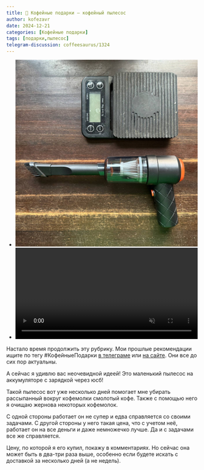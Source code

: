 ```yaml
---
title: 🎁 Кофейные подарки – кофейный пылесос 
author: kofezavr
date: 2024-12-21
categories: [Кофейные подарки]
tags: [подарки,пылесос]
telegram-discussion: coffeesaurus/1324
--- 
```

- ![Кофейный пылесос](/assets/img/posts/24/12/pylesos.jpg)
- <video width="100%" preload="auto" muted controls><source src="/assets/img/posts/24/12/pylesos.mov" type="video/mp4"/></video>

Настало время продолжить эту рубрику. Мои прошлые рекомендации ищите по тегу #КофейныеПодарки [в телеграме](https://t.me/coffeesaurus) или [на сайте](https://kofezavr.ru/categories/%D0%BA%D0%BE%D1%84%D0%B5%D0%B9%D0%BD%D1%8B%D0%B5-%D0%BF%D0%BE%D0%B4%D0%B0%D1%80%D0%BA%D0%B8/). Они все до сих пор актуальны. 

А сейчас я удивлю вас неочевидной идеей! Это маленький пылесос на аккумуляторе с зарядкой через юсб!

Такой пылесос вот уже несколько дней помогает мне убирать рассыпанный вокруг кофемолки смолотый кофе. Также с помощью него я очищаю жернова некоторых кофемолок.

С одной стороны работает он не супер и едва справляется со своими задачами. С другой стороны у него такая цена, что с учетом неё, работает он на все деньги и даже немножечко лучше. Да и с задачами все же справляется. 

Цену, по которой я его купил, покажу в комментариях. Но сейчас она может быть в два-три раза выше, особенно если будете искать с доставкой за несколько дней (а не недель). 